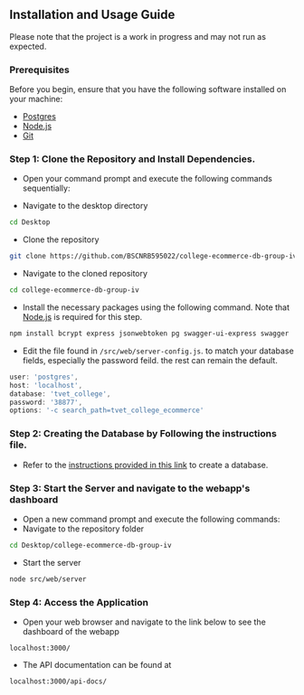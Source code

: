 ## Installation and Usage Guide

Please note that the project is a work in progress and may not run as expected.

### Prerequisites

Before you begin, ensure that you have the following software installed on your machine:

- [Postgres](https://www.postgresql.org/download/)
- [Node.js](https://nodejs.org/en/download/)
- [Git](https://git-scm.com/download/)

### Step 1: Clone the Repository and Install Dependencies.

- Open your command prompt and execute the following commands sequentially:

- Navigate to the desktop directory

```bash
cd Desktop
```

- Clone the repository

```bash
git clone https://github.com/BSCNRB595022/college-ecommerce-db-group-iv/
```

- Navigate to the cloned repository

```bash
cd college-ecommerce-db-group-iv
```

- Install the necessary packages using the following command. Note that [Node.js](https://nodejs.org/en/download/) is required for this step.

```bash
npm install bcrypt express jsonwebtoken pg swagger-ui-express swagger
```

- Edit the file found in `/src/web/server-config.js`. to match your database fields, especially the password feild. the rest can remain the default.
```js
user: 'postgres',
host: 'localhost',
database: 'tvet_college',
password: '38877',
options: '-c search_path=tvet_college_ecommerce'
```
### Step 2: Creating the Database by Following the instructions file.

- Refer to the [instructions provided in this link](https://github.com/BSCNRB595022/college-ecommerce-db-group-iv/blob/main/src/guide/2_db_creation.md) to create a database.

### Step 3: Start the Server and navigate to the webapp's dashboard

- Open a new command prompt and execute the following commands:
- Navigate to the repository folder

```bash
cd Desktop/college-ecommerce-db-group-iv
```

- Start the server

```bash
node src/web/server
```

### Step 4: Access the Application

- Open your web browser and navigate to the link below to see the dashboard of the webapp

```
localhost:3000/
```

- The API documentation can be found at

```
localhost:3000/api-docs/
```
